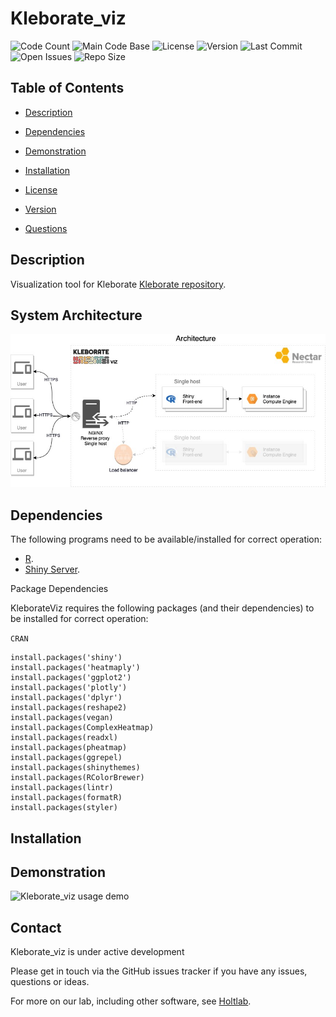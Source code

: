 # Kleborate_viz

![Code Count](https://img.shields.io/github/languages/count/kelwyres/Kleborate_viz)
![Main Code Base](https://img.shields.io/github/languages/top/kelwyres/Kleborate_viz)
![License](https://img.shields.io/badge/License-GPL%20v3-blue)
![Version](https://img.shields.io/badge/version-1.0-red)
![Last Commit](https://img.shields.io/github/last-commit/kelwyres/Kleborate_viz)
![Open Issues](https://img.shields.io/github/issues-raw/kelwyres/Kleborate_viz)
![Repo Size](https://img.shields.io/github/repo-size/kelwyres/Kleborate_viz)

## Table of Contents

  * [Description](#Description)
  * [Dependencies](#Description)
  * [Demonstration](#Demonstration)
  * [Installation](#Installation)
  * [License](#License)
  * [Version](#Version)

  * [Questions](#Questions)


## Description 

Visualization tool for Kleborate [Kleborate repository](https://github.com/katholt/Kleborate).

## System Architecture

![Alt text](assets/images/Kleborate_viz.jpg?raw=true "Architecture behind")

## Dependencies

The following programs need to be available/installed for correct operation:

* [R](https://www.r-project.org/).
* [Shiny Server](https://www.rstudio.com/products/shiny/shiny-server/).

Package Dependencies

KleborateViz requires the following packages (and their dependencies) to be installed for correct operation:

```CRAN```

```
install.packages('shiny')
install.packages('heatmaply')
install.packages('ggplot2')
install.packages('plotly')
install.packages('dplyr')
install.packages(reshape2)
install.packages(vegan)
install.packages(ComplexHeatmap)
install.packages(readxl)
install.packages(pheatmap)
install.packages(ggrepel)
install.packages(shinythemes)
install.packages(RColorBrewer)
install.packages(lintr)
install.packages(formatR)
install.packages(styler)

```

## Installation

## Demonstration

![Kleborate_viz usage demo](assets/videos/video.gif)

## Contact

Kleborate_viz is under active development

Please get in touch via the GitHub issues tracker if you have any issues, questions or ideas.

For more on our lab, including other software, see [Holtlab](https://holtlab.net/).